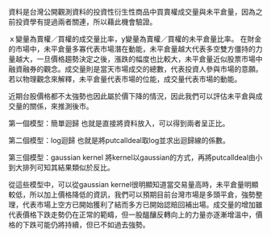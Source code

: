 資料是台灣公開觀測資料的投資性衍生性商品中買賣權成交量與未平倉量，因為之前投資學有提過兩者關連，所以藉此機會驗證。

ｘ變量為賣權／買權的成交量比率，y變量為賣權／買權的未平倉量比率。
在財金的市場中，未平倉量多寡代表市場潛在動能，未平倉量越大代表多空雙方僵持的力量越大，一旦價格趨勢決定之後，漲跌的幅度也比較大，未平倉量近似股票市場中融資融券的觀念。成交量則是當天市場成交的總數，代表投資人參與市場的意願。若以物理觀念來解釋，未平倉量代表市場的位能，成交量代表市場的動能。
 
近期台股價格都不太強勢也因此屬於價下降的情況，因此我們可以評估未平倉與成交量的關係，來推測後市。

第一個模型：簡單迴歸
也就是直接將資料放入，可以得到兩者呈正比。
 
第二個模型：log迴歸
也就是將putcalldeal取log並求出迴歸線的係數。
 
第三個模型：gaussian kernel
將kernel以gaussian的方式，再將putcalldeal由小到大排列可知其結果類似於反比。
 
從這些模型中，可以從gaussian kernel很明顯知道當交易量高時，未平倉量明顯較低，所以加上價格降低的資訊，我們可以預期目前台灣市場是多頭平倉，強勢整理，代表市場上空方已開始獲利了結而多方已開始認賠回補出場。成交量的增加雖代表價格下跌走勢仍在正常的範疇，但一股醞釀反轉向上的力量亦逐漸增溫中，價格的下跌可能仍將持續，但已不如過去強勢。
